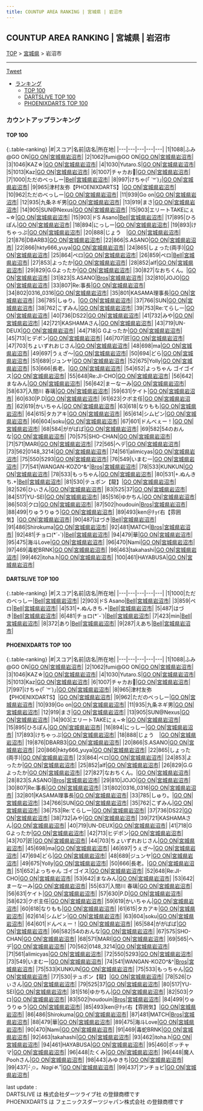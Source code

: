 ```yaml
---
title: COUNTUP AREA RANKING | 宮城県 | 岩沼市
---
```

## COUNTUP AREA RANKING | 宮城県 | 岩沼市

[TOP](/darts/rank/) > [宮城県](/darts/rank/宮城県/) > 岩沼市

___

<a href="https://twitter.com/share?ref_src=twsrc%5Etfw" data-text="COUNTUP AREA RANKING | 宮城県岩沼市" class="twitter-share-button" data-hashtags="DARTSLIVE,PHOENIXDARTS,darts,ダーツ" data-show-count="false">Tweet</a>

* [ランキング](#カウントアップランキング)
    * [TOP 100](#top-100)
    * [DARTSLIVE TOP 100](#dartslive-top-100)
    * [PHOENIXDARTS TOP 100](#phoenixdarts-top-100)

### カウントアップランキング

#### TOP 100



{:.table-ranking}
|#|スコア|名前|店名|所在地|
|---|---|---|---|---|
|1|1088|<span class="rank-name-pd">ふみ@GO ON</span>|<a href="https://vs.phoenixdarts.com/jp/shop/shopDetailInfo/s_86728?s_seq=86728">GO ON</a>|<a href="/darts/rank/宮城県/岩沼市">宮城県岩沼市</a>|
|2|1062|<span class="rank-name-pd">fumi@GO ON</span>|<a href="https://vs.phoenixdarts.com/jp/shop/shopDetailInfo/s_86728?s_seq=86728">GO ON</a>|<a href="/darts/rank/宮城県/岩沼市">宮城県岩沼市</a>|
|3|1046|<span class="rank-name-pd">KAZ☆</span>|<a href="https://vs.phoenixdarts.com/jp/shop/shopDetailInfo/s_86728?s_seq=86728">GO ON</a>|<a href="/darts/rank/宮城県/岩沼市">宮城県岩沼市</a>|
|4|1030|<span class="rank-name-pd">Yutaro.S</span>|<a href="https://vs.phoenixdarts.com/jp/shop/shopDetailInfo/s_86728?s_seq=86728">GO ON</a>|<a href="/darts/rank/宮城県/岩沼市">宮城県岩沼市</a>|
|5|1013|<span class="rank-name-pd">Kaz</span>|<a href="https://vs.phoenixdarts.com/jp/shop/shopDetailInfo/s_86728?s_seq=86728">GO ON</a>|<a href="/darts/rank/宮城県/岩沼市">宮城県岩沼市</a>|
|6|1007|<span class="rank-name-pd">チャカお🔫</span>|<a href="https://vs.phoenixdarts.com/jp/shop/shopDetailInfo/s_86728?s_seq=86728">GO ON</a>|<a href="/darts/rank/宮城県/岩沼市">宮城県岩沼市</a>|
|7|1000|<span class="rank-name-dl">ただのべっしー</span>|<a href="https://search.dartslive.com/jp/shop/b992898f19bbd9240d9b047a20a7ba1e">Bell</a>|<a href="/darts/rank/宮城県/岩沼市">宮城県岩沼市</a>|
|8|997|<span class="rank-name-pd">けちゃ(｢ ˙꒳˙)｣</span>|<a href="https://vs.phoenixdarts.com/jp/shop/shopDetailInfo/s_86728?s_seq=86728">GO ON</a>|<a href="/darts/rank/宮城県/岩沼市">宮城県岩沼市</a>|
|9|965|<span class="rank-name-pd">津村友弥【PHOENIXDARTS】</span>|<a href="https://vs.phoenixdarts.com/jp/shop/shopDetailInfo/s_86728?s_seq=86728">GO ON</a>|<a href="/darts/rank/宮城県/岩沼市">宮城県岩沼市</a>|
|10|962|<span class="rank-name-pd">ただのべっしー</span>|<a href="https://vs.phoenixdarts.com/jp/shop/shopDetailInfo/s_86728?s_seq=86728">GO ON</a>|<a href="/darts/rank/宮城県/岩沼市">宮城県岩沼市</a>|
|11|939|<span class="rank-name-pd">Go on</span>|<a href="https://vs.phoenixdarts.com/jp/shop/shopDetailInfo/s_86728?s_seq=86728">GO ON</a>|<a href="/darts/rank/宮城県/岩沼市">宮城県岩沼市</a>|
|12|935|<span class="rank-name-pd">九条ネギ男</span>|<a href="https://vs.phoenixdarts.com/jp/shop/shopDetailInfo/s_86728?s_seq=86728">GO ON</a>|<a href="/darts/rank/宮城県/岩沼市">宮城県岩沼市</a>|
|13|919|<span class="rank-name-pd">まさ</span>|<a href="https://vs.phoenixdarts.com/jp/shop/shopDetailInfo/s_86728?s_seq=86728">GO ON</a>|<a href="/darts/rank/宮城県/岩沼市">宮城県岩沼市</a>|
|14|905|<span class="rank-name-pd">SUN@Nexus</span>|<a href="https://vs.phoenixdarts.com/jp/shop/shopDetailInfo/s_86728?s_seq=86728">GO ON</a>|<a href="/darts/rank/宮城県/岩沼市">宮城県岩沼市</a>|
|15|903|<span class="rank-name-pd">エリートTAKEにぇ~☆</span>|<a href="https://vs.phoenixdarts.com/jp/shop/shopDetailInfo/s_86728?s_seq=86728">GO ON</a>|<a href="/darts/rank/宮城県/岩沼市">宮城県岩沼市</a>|
|15|903|<span class="rank-name-dl">ドS Asano</span>|<a href="https://search.dartslive.com/jp/shop/b992898f19bbd9240d9b047a20a7ba1e">Bell</a>|<a href="/darts/rank/宮城県/岩沼市">宮城県岩沼市</a>|
|17|895|<span class="rank-name-pd">ひろぽん</span>|<a href="https://vs.phoenixdarts.com/jp/shop/shopDetailInfo/s_86728?s_seq=86728">GO ON</a>|<a href="/darts/rank/宮城県/岩沼市">宮城県岩沼市</a>|
|18|894|<span class="rank-name-pd">にっしー</span>|<a href="https://vs.phoenixdarts.com/jp/shop/shopDetailInfo/s_86728?s_seq=86728">GO ON</a>|<a href="/darts/rank/宮城県/岩沼市">宮城県岩沼市</a>|
|19|893|<span class="rank-name-pd">けちゃっぷ</span>|<a href="https://vs.phoenixdarts.com/jp/shop/shopDetailInfo/s_86728?s_seq=86728">GO ON</a>|<a href="/darts/rank/宮城県/岩沼市">宮城県岩沼市</a>|
|20|888|<span class="rank-name-pd">じょう　</span>|<a href="https://vs.phoenixdarts.com/jp/shop/shopDetailInfo/s_86728?s_seq=86728">GO ON</a>|<a href="/darts/rank/宮城県/岩沼市">宮城県岩沼市</a>|
|21|876|<span class="rank-name-pd">DBARB3</span>|<a href="https://vs.phoenixdarts.com/jp/shop/shopDetailInfo/s_86728?s_seq=86728">GO ON</a>|<a href="/darts/rank/宮城県/岩沼市">宮城県岩沼市</a>|
|22|866|<span class="rank-name-pd">S.ASANO</span>|<a href="https://vs.phoenixdarts.com/jp/shop/shopDetailInfo/s_86728?s_seq=86728">GO ON</a>|<a href="/darts/rank/宮城県/岩沼市">宮城県岩沼市</a>|
|22|866|<span class="rank-name-pd">hkty666_yuya</span>|<a href="https://vs.phoenixdarts.com/jp/shop/shopDetailInfo/s_86728?s_seq=86728">GO ON</a>|<a href="/darts/rank/宮城県/岩沼市">宮城県岩沼市</a>|
|24|865|<span class="rank-name-pd">しょった(両手)</span>|<a href="https://vs.phoenixdarts.com/jp/shop/shopDetailInfo/s_86728?s_seq=86728">GO ON</a>|<a href="/darts/rank/宮城県/岩沼市">宮城県岩沼市</a>|
|25|864|<span class="rank-name-pd">ペロ</span>|<a href="https://vs.phoenixdarts.com/jp/shop/shopDetailInfo/s_86728?s_seq=86728">GO ON</a>|<a href="/darts/rank/宮城県/岩沼市">宮城県岩沼市</a>|
|26|859|<span class="rank-name-dl">ペロ</span>|<a href="https://search.dartslive.com/jp/shop/b992898f19bbd9240d9b047a20a7ba1e">Bell</a>|<a href="/darts/rank/宮城県/岩沼市">宮城県岩沼市</a>|
|27|853|<span class="rank-name-pd">よったか</span>|<a href="https://vs.phoenixdarts.com/jp/shop/shopDetailInfo/s_86728?s_seq=86728">GO ON</a>|<a href="/darts/rank/宮城県/岩沼市">宮城県岩沼市</a>|
|28|852|<span class="rank-name-pd">alf</span>|<a href="https://vs.phoenixdarts.com/jp/shop/shopDetailInfo/s_86728?s_seq=86728">GO ON</a>|<a href="/darts/rank/宮城県/岩沼市">宮城県岩沼市</a>|
|29|829|<span class="rank-name-pd">G.Gよったか</span>|<a href="https://vs.phoenixdarts.com/jp/shop/shopDetailInfo/s_86728?s_seq=86728">GO ON</a>|<a href="/darts/rank/宮城県/岩沼市">宮城県岩沼市</a>|
|30|827|<span class="rank-name-pd">なおちくん。</span>|<a href="https://vs.phoenixdarts.com/jp/shop/shopDetailInfo/s_86728?s_seq=86728">GO ON</a>|<a href="/darts/rank/宮城県/岩沼市">宮城県岩沼市</a>|
|31|823|<span class="rank-name-pd">S.ASANO</span>|<a href="https://vs.phoenixdarts.com/jp/shop/shopDetailInfo/s_84225?s_seq=84225">Bros</a>|<a href="/darts/rank/宮城県/岩沼市">宮城県岩沼市</a>|
|32|810|<span class="rank-name-pd">JOJO</span>|<a href="https://vs.phoenixdarts.com/jp/shop/shopDetailInfo/s_86728?s_seq=86728">GO ON</a>|<a href="/darts/rank/宮城県/岩沼市">宮城県岩沼市</a>|
|33|807|<span class="rank-name-pd">Re:事長</span>|<a href="https://vs.phoenixdarts.com/jp/shop/shopDetailInfo/s_86728?s_seq=86728">GO ON</a>|<a href="/darts/rank/宮城県/岩沼市">宮城県岩沼市</a>|
|34|802|<span class="rank-name-pd">0316_0316</span>|<a href="https://vs.phoenixdarts.com/jp/shop/shopDetailInfo/s_86728?s_seq=86728">GO ON</a>|<a href="/darts/rank/宮城県/岩沼市">宮城県岩沼市</a>|
|35|801|<span class="rank-name-pd">KASAMA理事長</span>|<a href="https://vs.phoenixdarts.com/jp/shop/shopDetailInfo/s_86728?s_seq=86728">GO ON</a>|<a href="/darts/rank/宮城県/岩沼市">宮城県岩沼市</a>|
|36|785|<span class="rank-name-pd">しゅり。</span>|<a href="https://vs.phoenixdarts.com/jp/shop/shopDetailInfo/s_86728?s_seq=86728">GO ON</a>|<a href="/darts/rank/宮城県/岩沼市">宮城県岩沼市</a>|
|37|766|<span class="rank-name-pd">SUN</span>|<a href="https://vs.phoenixdarts.com/jp/shop/shopDetailInfo/s_86728?s_seq=86728">GO ON</a>|<a href="/darts/rank/宮城県/岩沼市">宮城県岩沼市</a>|
|38|762|<span class="rank-name-pd">こずみん</span>|<a href="https://vs.phoenixdarts.com/jp/shop/shopDetailInfo/s_86728?s_seq=86728">GO ON</a>|<a href="/darts/rank/宮城県/岩沼市">宮城県岩沼市</a>|
|39|753|<span class="rank-name-pd">Re:てらしー</span>|<a href="https://vs.phoenixdarts.com/jp/shop/shopDetailInfo/s_86728?s_seq=86728">GO ON</a>|<a href="/darts/rank/宮城県/岩沼市">宮城県岩沼市</a>|
|40|736|<span class="rank-name-pd">DS22</span>|<a href="https://vs.phoenixdarts.com/jp/shop/shopDetailInfo/s_86728?s_seq=86728">GO ON</a>|<a href="/darts/rank/宮城県/岩沼市">宮城県岩沼市</a>|
|41|732|<span class="rank-name-pd">みや</span>|<a href="https://vs.phoenixdarts.com/jp/shop/shopDetailInfo/s_86728?s_seq=86728">GO ON</a>|<a href="/darts/rank/宮城県/岩沼市">宮城県岩沼市</a>|
|42|721|<span class="rank-name-pd">KASHAMAさん</span>|<a href="https://vs.phoenixdarts.com/jp/shop/shopDetailInfo/s_86728?s_seq=86728">GO ON</a>|<a href="/darts/rank/宮城県/岩沼市">宮城県岩沼市</a>|
|43|719|<span class="rank-name-pd">UN-DEUX</span>|<a href="https://vs.phoenixdarts.com/jp/shop/shopDetailInfo/s_86728?s_seq=86728">GO ON</a>|<a href="/darts/rank/宮城県/岩沼市">宮城県岩沼市</a>|
|44|718|<span class="rank-name-pd">G Gよったか</span>|<a href="https://vs.phoenixdarts.com/jp/shop/shopDetailInfo/s_86728?s_seq=86728">GO ON</a>|<a href="/darts/rank/宮城県/岩沼市">宮城県岩沼市</a>|
|45|713|<span class="rank-name-pd">ヒデポン</span>|<a href="https://vs.phoenixdarts.com/jp/shop/shopDetailInfo/s_86728?s_seq=86728">GO ON</a>|<a href="/darts/rank/宮城県/岩沼市">宮城県岩沼市</a>|
|46|707|<span class="rank-name-pd">匠</span>|<a href="https://vs.phoenixdarts.com/jp/shop/shopDetailInfo/s_86728?s_seq=86728">GO ON</a>|<a href="/darts/rank/宮城県/岩沼市">宮城県岩沼市</a>|
|47|703|<span class="rank-name-pd">ちょいずれおじさん</span>|<a href="https://vs.phoenixdarts.com/jp/shop/shopDetailInfo/s_86728?s_seq=86728">GO ON</a>|<a href="/darts/rank/宮城県/岩沼市">宮城県岩沼市</a>|
|48|698|<span class="rank-name-pd">ma</span>|<a href="https://vs.phoenixdarts.com/jp/shop/shopDetailInfo/s_86728?s_seq=86728">GO ON</a>|<a href="/darts/rank/宮城県/岩沼市">宮城県岩沼市</a>|
|49|697|<span class="rank-name-pd">うぇざ〜</span>|<a href="https://vs.phoenixdarts.com/jp/shop/shopDetailInfo/s_86728?s_seq=86728">GO ON</a>|<a href="/darts/rank/宮城県/岩沼市">宮城県岩沼市</a>|
|50|694|<span class="rank-name-pd">どら</span>|<a href="https://vs.phoenixdarts.com/jp/shop/shopDetailInfo/s_86728?s_seq=86728">GO ON</a>|<a href="/darts/rank/宮城県/岩沼市">宮城県岩沼市</a>|
|51|689|<span class="rank-name-pd">ジュンヤ</span>|<a href="https://vs.phoenixdarts.com/jp/shop/shopDetailInfo/s_86728?s_seq=86728">GO ON</a>|<a href="/darts/rank/宮城県/岩沼市">宮城県岩沼市</a>|
|52|675|<span class="rank-name-pd">Yolly</span>|<a href="https://vs.phoenixdarts.com/jp/shop/shopDetailInfo/s_86728?s_seq=86728">GO ON</a>|<a href="/darts/rank/宮城県/岩沼市">宮城県岩沼市</a>|
|53|666|<span class="rank-name-pd">長老。</span>|<a href="https://vs.phoenixdarts.com/jp/shop/shopDetailInfo/s_86728?s_seq=86728">GO ON</a>|<a href="/darts/rank/宮城県/岩沼市">宮城県岩沼市</a>|
|54|652|<span class="rank-name-pd">よっちゃん ゴイゴイス</span>|<a href="https://vs.phoenixdarts.com/jp/shop/shopDetailInfo/s_86728?s_seq=86728">GO ON</a>|<a href="/darts/rank/宮城県/岩沼市">宮城県岩沼市</a>|
|55|648|<span class="rank-name-pd">Re:JI-CHO</span>|<a href="https://vs.phoenixdarts.com/jp/shop/shopDetailInfo/s_86728?s_seq=86728">GO ON</a>|<a href="/darts/rank/宮城県/岩沼市">宮城県岩沼市</a>|
|56|642|<span class="rank-name-pd">まなみん</span>|<a href="https://vs.phoenixdarts.com/jp/shop/shopDetailInfo/s_86728?s_seq=86728">GO ON</a>|<a href="/darts/rank/宮城県/岩沼市">宮城県岩沼市</a>|
|56|642|<span class="rank-name-pd">まーなーみ</span>|<a href="https://vs.phoenixdarts.com/jp/shop/shopDetailInfo/s_86728?s_seq=86728">GO ON</a>|<a href="/darts/rank/宮城県/岩沼市">宮城県岩沼市</a>|
|58|637|<span class="rank-name-pd">入間川 春璃</span>|<a href="https://vs.phoenixdarts.com/jp/shop/shopDetailInfo/s_86728?s_seq=86728">GO ON</a>|<a href="/darts/rank/宮城県/岩沼市">宮城県岩沼市</a>|
|59|631|<span class="rank-name-pd">ケイト</span>|<a href="https://vs.phoenixdarts.com/jp/shop/shopDetailInfo/s_86728?s_seq=86728">GO ON</a>|<a href="/darts/rank/宮城県/岩沼市">宮城県岩沼市</a>|
|60|630|<span class="rank-name-pd">P.D</span>|<a href="https://vs.phoenixdarts.com/jp/shop/shopDetailInfo/s_86728?s_seq=86728">GO ON</a>|<a href="/darts/rank/宮城県/岩沼市">宮城県岩沼市</a>|
|61|623|<span class="rank-name-pd">クボ主任</span>|<a href="https://vs.phoenixdarts.com/jp/shop/shopDetailInfo/s_86728?s_seq=86728">GO ON</a>|<a href="/darts/rank/宮城県/岩沼市">宮城県岩沼市</a>|
|62|619|<span class="rank-name-pd">かいちゃん</span>|<a href="https://vs.phoenixdarts.com/jp/shop/shopDetailInfo/s_86728?s_seq=86728">GO ON</a>|<a href="/darts/rank/宮城県/岩沼市">宮城県岩沼市</a>|
|63|618|<span class="rank-name-pd">なりもも</span>|<a href="https://vs.phoenixdarts.com/jp/shop/shopDetailInfo/s_86728?s_seq=86728">GO ON</a>|<a href="/darts/rank/宮城県/岩沼市">宮城県岩沼市</a>|
|64|615|<span class="rank-name-pd">タカアキ</span>|<a href="https://vs.phoenixdarts.com/jp/shop/shopDetailInfo/s_86728?s_seq=86728">GO ON</a>|<a href="/darts/rank/宮城県/岩沼市">宮城県岩沼市</a>|
|65|614|<span class="rank-name-pd">シムピン</span>|<a href="https://vs.phoenixdarts.com/jp/shop/shopDetailInfo/s_86728?s_seq=86728">GO ON</a>|<a href="/darts/rank/宮城県/岩沼市">宮城県岩沼市</a>|
|66|604|<span class="rank-name-pd">soku</span>|<a href="https://vs.phoenixdarts.com/jp/shop/shopDetailInfo/s_86728?s_seq=86728">GO ON</a>|<a href="/darts/rank/宮城県/岩沼市">宮城県岩沼市</a>|
|67|601|<span class="rank-name-pd">ドんべぇー！</span>|<a href="https://vs.phoenixdarts.com/jp/shop/shopDetailInfo/s_86728?s_seq=86728">GO ON</a>|<a href="/darts/rank/宮城県/岩沼市">宮城県岩沼市</a>|
|68|584|<span class="rank-name-pd">ががばば</span>|<a href="https://vs.phoenixdarts.com/jp/shop/shopDetailInfo/s_86728?s_seq=86728">GO ON</a>|<a href="/darts/rank/宮城県/岩沼市">宮城県岩沼市</a>|
|69|582|<span class="rank-name-pd">54のおんな</span>|<a href="https://vs.phoenixdarts.com/jp/shop/shopDetailInfo/s_86728?s_seq=86728">GO ON</a>|<a href="/darts/rank/宮城県/岩沼市">宮城県岩沼市</a>|
|70|575|<span class="rank-name-pd">SHO-CHAN</span>|<a href="https://vs.phoenixdarts.com/jp/shop/shopDetailInfo/s_86728?s_seq=86728">GO ON</a>|<a href="/darts/rank/宮城県/岩沼市">宮城県岩沼市</a>|
|71|571|<span class="rank-name-pd">MARI</span>|<a href="https://vs.phoenixdarts.com/jp/shop/shopDetailInfo/s_86728?s_seq=86728">GO ON</a>|<a href="/darts/rank/宮城県/岩沼市">宮城県岩沼市</a>|
|72|565|<span class="rank-name-pd">へデ</span>|<a href="https://vs.phoenixdarts.com/jp/shop/shopDetailInfo/s_86728?s_seq=86728">GO ON</a>|<a href="/darts/rank/宮城県/岩沼市">宮城県岩沼市</a>|
|73|562|<span class="rank-name-pd">0148_3214</span>|<a href="https://vs.phoenixdarts.com/jp/shop/shopDetailInfo/s_86728?s_seq=86728">GO ON</a>|<a href="/darts/rank/宮城県/岩沼市">宮城県岩沼市</a>|
|74|561|<span class="rank-name-pd">alimicyas</span>|<a href="https://vs.phoenixdarts.com/jp/shop/shopDetailInfo/s_86728?s_seq=86728">GO ON</a>|<a href="/darts/rank/宮城県/岩沼市">宮城県岩沼市</a>|
|75|550|<span class="rank-name-pd">5293</span>|<a href="https://vs.phoenixdarts.com/jp/shop/shopDetailInfo/s_86728?s_seq=86728">GO ON</a>|<a href="/darts/rank/宮城県/岩沼市">宮城県岩沼市</a>|
|76|549|<span class="rank-name-pd">いまむー</span>|<a href="https://vs.phoenixdarts.com/jp/shop/shopDetailInfo/s_86728?s_seq=86728">GO ON</a>|<a href="/darts/rank/宮城県/岩沼市">宮城県岩沼市</a>|
|77|541|<span class="rank-name-pd">WANGAN-KOZO^&amp;^</span>|<a href="https://vs.phoenixdarts.com/jp/shop/shopDetailInfo/s_84225?s_seq=84225">Bros</a>|<a href="/darts/rank/宮城県/岩沼市">宮城県岩沼市</a>|
|78|533|<span class="rank-name-pd">KUNKUN</span>|<a href="https://vs.phoenixdarts.com/jp/shop/shopDetailInfo/s_86728?s_seq=86728">GO ON</a>|<a href="/darts/rank/宮城県/岩沼市">宮城県岩沼市</a>|
|78|533|<span class="rank-name-pd">もっちゃん</span>|<a href="https://vs.phoenixdarts.com/jp/shop/shopDetailInfo/s_86728?s_seq=86728">GO ON</a>|<a href="/darts/rank/宮城県/岩沼市">宮城県岩沼市</a>|
|80|531|<span class="rank-name-dl">+.ぬんきち.+</span>|<a href="https://search.dartslive.com/jp/shop/b992898f19bbd9240d9b047a20a7ba1e">Bell</a>|<a href="/darts/rank/宮城県/岩沼市">宮城県岩沼市</a>|
|81|530|<span class="rank-name-pd">テュポン【龍】</span>|<a href="https://vs.phoenixdarts.com/jp/shop/shopDetailInfo/s_86728?s_seq=86728">GO ON</a>|<a href="/darts/rank/宮城県/岩沼市">宮城県岩沼市</a>|
|82|526|<span class="rank-name-pd">ひぃさん</span>|<a href="https://vs.phoenixdarts.com/jp/shop/shopDetailInfo/s_86728?s_seq=86728">GO ON</a>|<a href="/darts/rank/宮城県/岩沼市">宮城県岩沼市</a>|
|83|525|<span class="rank-name-pd">37</span>|<a href="https://vs.phoenixdarts.com/jp/shop/shopDetailInfo/s_86728?s_seq=86728">GO ON</a>|<a href="/darts/rank/宮城県/岩沼市">宮城県岩沼市</a>|
|84|517|<span class="rank-name-pd">YU-SEI</span>|<a href="https://vs.phoenixdarts.com/jp/shop/shopDetailInfo/s_86728?s_seq=86728">GO ON</a>|<a href="/darts/rank/宮城県/岩沼市">宮城県岩沼市</a>|
|85|516|<span class="rank-name-pd">ゆかちん</span>|<a href="https://vs.phoenixdarts.com/jp/shop/shopDetailInfo/s_86728?s_seq=86728">GO ON</a>|<a href="/darts/rank/宮城県/岩沼市">宮城県岩沼市</a>|
|86|503|<span class="rank-name-pd">クロ</span>|<a href="https://vs.phoenixdarts.com/jp/shop/shopDetailInfo/s_86728?s_seq=86728">GO ON</a>|<a href="/darts/rank/宮城県/岩沼市">宮城県岩沼市</a>|
|87|502|<span class="rank-name-pd">houdouin</span>|<a href="https://vs.phoenixdarts.com/jp/shop/shopDetailInfo/s_84225?s_seq=84225">Bros</a>|<a href="/darts/rank/宮城県/岩沼市">宮城県岩沼市</a>|
|88|499|<span class="rank-name-pd">りゅうりゅう</span>|<a href="https://vs.phoenixdarts.com/jp/shop/shopDetailInfo/s_86728?s_seq=86728">GO ON</a>|<a href="/darts/rank/宮城県/岩沼市">宮城県岩沼市</a>|
|89|493|<span class="rank-name-pd">ken＠ﾁｮｲ右【雰囲気】</span>|<a href="https://vs.phoenixdarts.com/jp/shop/shopDetailInfo/s_86728?s_seq=86728">GO ON</a>|<a href="/darts/rank/宮城県/岩沼市">宮城県岩沼市</a>|
|90|487|<span class="rank-name-dl">はづき</span>|<a href="https://search.dartslive.com/jp/shop/b992898f19bbd9240d9b047a20a7ba1e">Bell</a>|<a href="/darts/rank/宮城県/岩沼市">宮城県岩沼市</a>|
|91|486|<span class="rank-name-pd">Shirokuma</span>|<a href="https://vs.phoenixdarts.com/jp/shop/shopDetailInfo/s_86728?s_seq=86728">GO ON</a>|<a href="/darts/rank/宮城県/岩沼市">宮城県岩沼市</a>|
|92|481|<span class="rank-name-pd">MATCH</span>|<a href="https://vs.phoenixdarts.com/jp/shop/shopDetailInfo/s_84225?s_seq=84225">Bros</a>|<a href="/darts/rank/宮城県/岩沼市">宮城県岩沼市</a>|
|92|481|<span class="rank-name-dl">チョロ(*´-`)</span>|<a href="https://search.dartslive.com/jp/shop/b992898f19bbd9240d9b047a20a7ba1e">Bell</a>|<a href="/darts/rank/宮城県/岩沼市">宮城県岩沼市</a>|
|94|479|<span class="rank-name-pd">華</span>|<a href="https://vs.phoenixdarts.com/jp/shop/shopDetailInfo/s_86728?s_seq=86728">GO ON</a>|<a href="/darts/rank/宮城県/岩沼市">宮城県岩沼市</a>|
|95|475|<span class="rank-name-pd">海斗Love</span>|<a href="https://vs.phoenixdarts.com/jp/shop/shopDetailInfo/s_86728?s_seq=86728">GO ON</a>|<a href="/darts/rank/宮城県/岩沼市">宮城県岩沼市</a>|
|96|470|<span class="rank-name-pd">Nami</span>|<a href="https://vs.phoenixdarts.com/jp/shop/shopDetailInfo/s_86728?s_seq=86728">GO ON</a>|<a href="/darts/rank/宮城県/岩沼市">宮城県岩沼市</a>|
|97|469|<span class="rank-name-pd">毒蛇BRNK</span>|<a href="https://vs.phoenixdarts.com/jp/shop/shopDetailInfo/s_86728?s_seq=86728">GO ON</a>|<a href="/darts/rank/宮城県/岩沼市">宮城県岩沼市</a>|
|98|463|<span class="rank-name-pd">takahashi</span>|<a href="https://vs.phoenixdarts.com/jp/shop/shopDetailInfo/s_86728?s_seq=86728">GO ON</a>|<a href="/darts/rank/宮城県/岩沼市">宮城県岩沼市</a>|
|99|462|<span class="rank-name-pd">itoha.h</span>|<a href="https://vs.phoenixdarts.com/jp/shop/shopDetailInfo/s_86728?s_seq=86728">GO ON</a>|<a href="/darts/rank/宮城県/岩沼市">宮城県岩沼市</a>|
|100|461|<span class="rank-name-pd">HAYABUSA</span>|<a href="https://vs.phoenixdarts.com/jp/shop/shopDetailInfo/s_86728?s_seq=86728">GO ON</a>|<a href="/darts/rank/宮城県/岩沼市">宮城県岩沼市</a>|


#### DARTSLIVE TOP 100



{:.table-ranking}
|#|スコア|名前|店名|所在地|
|---|---|---|---|---|
|1|1000|<span class="rank-name-dl">ただのべっしー</span>|<a href="https://search.dartslive.com/jp/shop/b992898f19bbd9240d9b047a20a7ba1e">Bell</a>|<a href="/darts/rank/宮城県/岩沼市">宮城県岩沼市</a>|
|2|903|<span class="rank-name-dl">ドS Asano</span>|<a href="https://search.dartslive.com/jp/shop/b992898f19bbd9240d9b047a20a7ba1e">Bell</a>|<a href="/darts/rank/宮城県/岩沼市">宮城県岩沼市</a>|
|3|859|<span class="rank-name-dl">ペロ</span>|<a href="https://search.dartslive.com/jp/shop/b992898f19bbd9240d9b047a20a7ba1e">Bell</a>|<a href="/darts/rank/宮城県/岩沼市">宮城県岩沼市</a>|
|4|531|<span class="rank-name-dl">+.ぬんきち.+</span>|<a href="https://search.dartslive.com/jp/shop/b992898f19bbd9240d9b047a20a7ba1e">Bell</a>|<a href="/darts/rank/宮城県/岩沼市">宮城県岩沼市</a>|
|5|487|<span class="rank-name-dl">はづき</span>|<a href="https://search.dartslive.com/jp/shop/b992898f19bbd9240d9b047a20a7ba1e">Bell</a>|<a href="/darts/rank/宮城県/岩沼市">宮城県岩沼市</a>|
|6|481|<span class="rank-name-dl">チョロ(*´-`)</span>|<a href="https://search.dartslive.com/jp/shop/b992898f19bbd9240d9b047a20a7ba1e">Bell</a>|<a href="/darts/rank/宮城県/岩沼市">宮城県岩沼市</a>|
|7|423|<span class="rank-name-dl">min</span>|<a href="https://search.dartslive.com/jp/shop/b992898f19bbd9240d9b047a20a7ba1e">Bell</a>|<a href="/darts/rank/宮城県/岩沼市">宮城県岩沼市</a>|
|8|372|<span class="rank-name-dl">あり</span>|<a href="https://search.dartslive.com/jp/shop/b992898f19bbd9240d9b047a20a7ba1e">Bell</a>|<a href="/darts/rank/宮城県/岩沼市">宮城県岩沼市</a>|
|9|287|<span class="rank-name-dl">えあち</span>|<a href="https://search.dartslive.com/jp/shop/b992898f19bbd9240d9b047a20a7ba1e">Bell</a>|<a href="/darts/rank/宮城県/岩沼市">宮城県岩沼市</a>|


#### PHOENIXDARTS TOP 100



{:.table-ranking}
|#|スコア|名前|店名|所在地|
|---|---|---|---|---|
|1|1088|<span class="rank-name-pd">ふみ@GO ON</span>|<a href="https://vs.phoenixdarts.com/jp/shop/shopDetailInfo/s_86728?s_seq=86728">GO ON</a>|<a href="/darts/rank/宮城県/岩沼市">宮城県岩沼市</a>|
|2|1062|<span class="rank-name-pd">fumi@GO ON</span>|<a href="https://vs.phoenixdarts.com/jp/shop/shopDetailInfo/s_86728?s_seq=86728">GO ON</a>|<a href="/darts/rank/宮城県/岩沼市">宮城県岩沼市</a>|
|3|1046|<span class="rank-name-pd">KAZ☆</span>|<a href="https://vs.phoenixdarts.com/jp/shop/shopDetailInfo/s_86728?s_seq=86728">GO ON</a>|<a href="/darts/rank/宮城県/岩沼市">宮城県岩沼市</a>|
|4|1030|<span class="rank-name-pd">Yutaro.S</span>|<a href="https://vs.phoenixdarts.com/jp/shop/shopDetailInfo/s_86728?s_seq=86728">GO ON</a>|<a href="/darts/rank/宮城県/岩沼市">宮城県岩沼市</a>|
|5|1013|<span class="rank-name-pd">Kaz</span>|<a href="https://vs.phoenixdarts.com/jp/shop/shopDetailInfo/s_86728?s_seq=86728">GO ON</a>|<a href="/darts/rank/宮城県/岩沼市">宮城県岩沼市</a>|
|6|1007|<span class="rank-name-pd">チャカお🔫</span>|<a href="https://vs.phoenixdarts.com/jp/shop/shopDetailInfo/s_86728?s_seq=86728">GO ON</a>|<a href="/darts/rank/宮城県/岩沼市">宮城県岩沼市</a>|
|7|997|<span class="rank-name-pd">けちゃ(｢ ˙꒳˙)｣</span>|<a href="https://vs.phoenixdarts.com/jp/shop/shopDetailInfo/s_86728?s_seq=86728">GO ON</a>|<a href="/darts/rank/宮城県/岩沼市">宮城県岩沼市</a>|
|8|965|<span class="rank-name-pd">津村友弥【PHOENIXDARTS】</span>|<a href="https://vs.phoenixdarts.com/jp/shop/shopDetailInfo/s_86728?s_seq=86728">GO ON</a>|<a href="/darts/rank/宮城県/岩沼市">宮城県岩沼市</a>|
|9|962|<span class="rank-name-pd">ただのべっしー</span>|<a href="https://vs.phoenixdarts.com/jp/shop/shopDetailInfo/s_86728?s_seq=86728">GO ON</a>|<a href="/darts/rank/宮城県/岩沼市">宮城県岩沼市</a>|
|10|939|<span class="rank-name-pd">Go on</span>|<a href="https://vs.phoenixdarts.com/jp/shop/shopDetailInfo/s_86728?s_seq=86728">GO ON</a>|<a href="/darts/rank/宮城県/岩沼市">宮城県岩沼市</a>|
|11|935|<span class="rank-name-pd">九条ネギ男</span>|<a href="https://vs.phoenixdarts.com/jp/shop/shopDetailInfo/s_86728?s_seq=86728">GO ON</a>|<a href="/darts/rank/宮城県/岩沼市">宮城県岩沼市</a>|
|12|919|<span class="rank-name-pd">まさ</span>|<a href="https://vs.phoenixdarts.com/jp/shop/shopDetailInfo/s_86728?s_seq=86728">GO ON</a>|<a href="/darts/rank/宮城県/岩沼市">宮城県岩沼市</a>|
|13|905|<span class="rank-name-pd">SUN@Nexus</span>|<a href="https://vs.phoenixdarts.com/jp/shop/shopDetailInfo/s_86728?s_seq=86728">GO ON</a>|<a href="/darts/rank/宮城県/岩沼市">宮城県岩沼市</a>|
|14|903|<span class="rank-name-pd">エリートTAKEにぇ~☆</span>|<a href="https://vs.phoenixdarts.com/jp/shop/shopDetailInfo/s_86728?s_seq=86728">GO ON</a>|<a href="/darts/rank/宮城県/岩沼市">宮城県岩沼市</a>|
|15|895|<span class="rank-name-pd">ひろぽん</span>|<a href="https://vs.phoenixdarts.com/jp/shop/shopDetailInfo/s_86728?s_seq=86728">GO ON</a>|<a href="/darts/rank/宮城県/岩沼市">宮城県岩沼市</a>|
|16|894|<span class="rank-name-pd">にっしー</span>|<a href="https://vs.phoenixdarts.com/jp/shop/shopDetailInfo/s_86728?s_seq=86728">GO ON</a>|<a href="/darts/rank/宮城県/岩沼市">宮城県岩沼市</a>|
|17|893|<span class="rank-name-pd">けちゃっぷ</span>|<a href="https://vs.phoenixdarts.com/jp/shop/shopDetailInfo/s_86728?s_seq=86728">GO ON</a>|<a href="/darts/rank/宮城県/岩沼市">宮城県岩沼市</a>|
|18|888|<span class="rank-name-pd">じょう　</span>|<a href="https://vs.phoenixdarts.com/jp/shop/shopDetailInfo/s_86728?s_seq=86728">GO ON</a>|<a href="/darts/rank/宮城県/岩沼市">宮城県岩沼市</a>|
|19|876|<span class="rank-name-pd">DBARB3</span>|<a href="https://vs.phoenixdarts.com/jp/shop/shopDetailInfo/s_86728?s_seq=86728">GO ON</a>|<a href="/darts/rank/宮城県/岩沼市">宮城県岩沼市</a>|
|20|866|<span class="rank-name-pd">S.ASANO</span>|<a href="https://vs.phoenixdarts.com/jp/shop/shopDetailInfo/s_86728?s_seq=86728">GO ON</a>|<a href="/darts/rank/宮城県/岩沼市">宮城県岩沼市</a>|
|20|866|<span class="rank-name-pd">hkty666_yuya</span>|<a href="https://vs.phoenixdarts.com/jp/shop/shopDetailInfo/s_86728?s_seq=86728">GO ON</a>|<a href="/darts/rank/宮城県/岩沼市">宮城県岩沼市</a>|
|22|865|<span class="rank-name-pd">しょった(両手)</span>|<a href="https://vs.phoenixdarts.com/jp/shop/shopDetailInfo/s_86728?s_seq=86728">GO ON</a>|<a href="/darts/rank/宮城県/岩沼市">宮城県岩沼市</a>|
|23|864|<span class="rank-name-pd">ペロ</span>|<a href="https://vs.phoenixdarts.com/jp/shop/shopDetailInfo/s_86728?s_seq=86728">GO ON</a>|<a href="/darts/rank/宮城県/岩沼市">宮城県岩沼市</a>|
|24|853|<span class="rank-name-pd">よったか</span>|<a href="https://vs.phoenixdarts.com/jp/shop/shopDetailInfo/s_86728?s_seq=86728">GO ON</a>|<a href="/darts/rank/宮城県/岩沼市">宮城県岩沼市</a>|
|25|852|<span class="rank-name-pd">alf</span>|<a href="https://vs.phoenixdarts.com/jp/shop/shopDetailInfo/s_86728?s_seq=86728">GO ON</a>|<a href="/darts/rank/宮城県/岩沼市">宮城県岩沼市</a>|
|26|829|<span class="rank-name-pd">G.Gよったか</span>|<a href="https://vs.phoenixdarts.com/jp/shop/shopDetailInfo/s_86728?s_seq=86728">GO ON</a>|<a href="/darts/rank/宮城県/岩沼市">宮城県岩沼市</a>|
|27|827|<span class="rank-name-pd">なおちくん。</span>|<a href="https://vs.phoenixdarts.com/jp/shop/shopDetailInfo/s_86728?s_seq=86728">GO ON</a>|<a href="/darts/rank/宮城県/岩沼市">宮城県岩沼市</a>|
|28|823|<span class="rank-name-pd">S.ASANO</span>|<a href="https://vs.phoenixdarts.com/jp/shop/shopDetailInfo/s_84225?s_seq=84225">Bros</a>|<a href="/darts/rank/宮城県/岩沼市">宮城県岩沼市</a>|
|29|810|<span class="rank-name-pd">JOJO</span>|<a href="https://vs.phoenixdarts.com/jp/shop/shopDetailInfo/s_86728?s_seq=86728">GO ON</a>|<a href="/darts/rank/宮城県/岩沼市">宮城県岩沼市</a>|
|30|807|<span class="rank-name-pd">Re:事長</span>|<a href="https://vs.phoenixdarts.com/jp/shop/shopDetailInfo/s_86728?s_seq=86728">GO ON</a>|<a href="/darts/rank/宮城県/岩沼市">宮城県岩沼市</a>|
|31|802|<span class="rank-name-pd">0316_0316</span>|<a href="https://vs.phoenixdarts.com/jp/shop/shopDetailInfo/s_86728?s_seq=86728">GO ON</a>|<a href="/darts/rank/宮城県/岩沼市">宮城県岩沼市</a>|
|32|801|<span class="rank-name-pd">KASAMA理事長</span>|<a href="https://vs.phoenixdarts.com/jp/shop/shopDetailInfo/s_86728?s_seq=86728">GO ON</a>|<a href="/darts/rank/宮城県/岩沼市">宮城県岩沼市</a>|
|33|785|<span class="rank-name-pd">しゅり。</span>|<a href="https://vs.phoenixdarts.com/jp/shop/shopDetailInfo/s_86728?s_seq=86728">GO ON</a>|<a href="/darts/rank/宮城県/岩沼市">宮城県岩沼市</a>|
|34|766|<span class="rank-name-pd">SUN</span>|<a href="https://vs.phoenixdarts.com/jp/shop/shopDetailInfo/s_86728?s_seq=86728">GO ON</a>|<a href="/darts/rank/宮城県/岩沼市">宮城県岩沼市</a>|
|35|762|<span class="rank-name-pd">こずみん</span>|<a href="https://vs.phoenixdarts.com/jp/shop/shopDetailInfo/s_86728?s_seq=86728">GO ON</a>|<a href="/darts/rank/宮城県/岩沼市">宮城県岩沼市</a>|
|36|753|<span class="rank-name-pd">Re:てらしー</span>|<a href="https://vs.phoenixdarts.com/jp/shop/shopDetailInfo/s_86728?s_seq=86728">GO ON</a>|<a href="/darts/rank/宮城県/岩沼市">宮城県岩沼市</a>|
|37|736|<span class="rank-name-pd">DS22</span>|<a href="https://vs.phoenixdarts.com/jp/shop/shopDetailInfo/s_86728?s_seq=86728">GO ON</a>|<a href="/darts/rank/宮城県/岩沼市">宮城県岩沼市</a>|
|38|732|<span class="rank-name-pd">みや</span>|<a href="https://vs.phoenixdarts.com/jp/shop/shopDetailInfo/s_86728?s_seq=86728">GO ON</a>|<a href="/darts/rank/宮城県/岩沼市">宮城県岩沼市</a>|
|39|721|<span class="rank-name-pd">KASHAMAさん</span>|<a href="https://vs.phoenixdarts.com/jp/shop/shopDetailInfo/s_86728?s_seq=86728">GO ON</a>|<a href="/darts/rank/宮城県/岩沼市">宮城県岩沼市</a>|
|40|719|<span class="rank-name-pd">UN-DEUX</span>|<a href="https://vs.phoenixdarts.com/jp/shop/shopDetailInfo/s_86728?s_seq=86728">GO ON</a>|<a href="/darts/rank/宮城県/岩沼市">宮城県岩沼市</a>|
|41|718|<span class="rank-name-pd">G Gよったか</span>|<a href="https://vs.phoenixdarts.com/jp/shop/shopDetailInfo/s_86728?s_seq=86728">GO ON</a>|<a href="/darts/rank/宮城県/岩沼市">宮城県岩沼市</a>|
|42|713|<span class="rank-name-pd">ヒデポン</span>|<a href="https://vs.phoenixdarts.com/jp/shop/shopDetailInfo/s_86728?s_seq=86728">GO ON</a>|<a href="/darts/rank/宮城県/岩沼市">宮城県岩沼市</a>|
|43|707|<span class="rank-name-pd">匠</span>|<a href="https://vs.phoenixdarts.com/jp/shop/shopDetailInfo/s_86728?s_seq=86728">GO ON</a>|<a href="/darts/rank/宮城県/岩沼市">宮城県岩沼市</a>|
|44|703|<span class="rank-name-pd">ちょいずれおじさん</span>|<a href="https://vs.phoenixdarts.com/jp/shop/shopDetailInfo/s_86728?s_seq=86728">GO ON</a>|<a href="/darts/rank/宮城県/岩沼市">宮城県岩沼市</a>|
|45|698|<span class="rank-name-pd">ma</span>|<a href="https://vs.phoenixdarts.com/jp/shop/shopDetailInfo/s_86728?s_seq=86728">GO ON</a>|<a href="/darts/rank/宮城県/岩沼市">宮城県岩沼市</a>|
|46|697|<span class="rank-name-pd">うぇざ〜</span>|<a href="https://vs.phoenixdarts.com/jp/shop/shopDetailInfo/s_86728?s_seq=86728">GO ON</a>|<a href="/darts/rank/宮城県/岩沼市">宮城県岩沼市</a>|
|47|694|<span class="rank-name-pd">どら</span>|<a href="https://vs.phoenixdarts.com/jp/shop/shopDetailInfo/s_86728?s_seq=86728">GO ON</a>|<a href="/darts/rank/宮城県/岩沼市">宮城県岩沼市</a>|
|48|689|<span class="rank-name-pd">ジュンヤ</span>|<a href="https://vs.phoenixdarts.com/jp/shop/shopDetailInfo/s_86728?s_seq=86728">GO ON</a>|<a href="/darts/rank/宮城県/岩沼市">宮城県岩沼市</a>|
|49|675|<span class="rank-name-pd">Yolly</span>|<a href="https://vs.phoenixdarts.com/jp/shop/shopDetailInfo/s_86728?s_seq=86728">GO ON</a>|<a href="/darts/rank/宮城県/岩沼市">宮城県岩沼市</a>|
|50|666|<span class="rank-name-pd">長老。</span>|<a href="https://vs.phoenixdarts.com/jp/shop/shopDetailInfo/s_86728?s_seq=86728">GO ON</a>|<a href="/darts/rank/宮城県/岩沼市">宮城県岩沼市</a>|
|51|652|<span class="rank-name-pd">よっちゃん ゴイゴイス</span>|<a href="https://vs.phoenixdarts.com/jp/shop/shopDetailInfo/s_86728?s_seq=86728">GO ON</a>|<a href="/darts/rank/宮城県/岩沼市">宮城県岩沼市</a>|
|52|648|<span class="rank-name-pd">Re:JI-CHO</span>|<a href="https://vs.phoenixdarts.com/jp/shop/shopDetailInfo/s_86728?s_seq=86728">GO ON</a>|<a href="/darts/rank/宮城県/岩沼市">宮城県岩沼市</a>|
|53|642|<span class="rank-name-pd">まなみん</span>|<a href="https://vs.phoenixdarts.com/jp/shop/shopDetailInfo/s_86728?s_seq=86728">GO ON</a>|<a href="/darts/rank/宮城県/岩沼市">宮城県岩沼市</a>|
|53|642|<span class="rank-name-pd">まーなーみ</span>|<a href="https://vs.phoenixdarts.com/jp/shop/shopDetailInfo/s_86728?s_seq=86728">GO ON</a>|<a href="/darts/rank/宮城県/岩沼市">宮城県岩沼市</a>|
|55|637|<span class="rank-name-pd">入間川 春璃</span>|<a href="https://vs.phoenixdarts.com/jp/shop/shopDetailInfo/s_86728?s_seq=86728">GO ON</a>|<a href="/darts/rank/宮城県/岩沼市">宮城県岩沼市</a>|
|56|631|<span class="rank-name-pd">ケイト</span>|<a href="https://vs.phoenixdarts.com/jp/shop/shopDetailInfo/s_86728?s_seq=86728">GO ON</a>|<a href="/darts/rank/宮城県/岩沼市">宮城県岩沼市</a>|
|57|630|<span class="rank-name-pd">P.D</span>|<a href="https://vs.phoenixdarts.com/jp/shop/shopDetailInfo/s_86728?s_seq=86728">GO ON</a>|<a href="/darts/rank/宮城県/岩沼市">宮城県岩沼市</a>|
|58|623|<span class="rank-name-pd">クボ主任</span>|<a href="https://vs.phoenixdarts.com/jp/shop/shopDetailInfo/s_86728?s_seq=86728">GO ON</a>|<a href="/darts/rank/宮城県/岩沼市">宮城県岩沼市</a>|
|59|619|<span class="rank-name-pd">かいちゃん</span>|<a href="https://vs.phoenixdarts.com/jp/shop/shopDetailInfo/s_86728?s_seq=86728">GO ON</a>|<a href="/darts/rank/宮城県/岩沼市">宮城県岩沼市</a>|
|60|618|<span class="rank-name-pd">なりもも</span>|<a href="https://vs.phoenixdarts.com/jp/shop/shopDetailInfo/s_86728?s_seq=86728">GO ON</a>|<a href="/darts/rank/宮城県/岩沼市">宮城県岩沼市</a>|
|61|615|<span class="rank-name-pd">タカアキ</span>|<a href="https://vs.phoenixdarts.com/jp/shop/shopDetailInfo/s_86728?s_seq=86728">GO ON</a>|<a href="/darts/rank/宮城県/岩沼市">宮城県岩沼市</a>|
|62|614|<span class="rank-name-pd">シムピン</span>|<a href="https://vs.phoenixdarts.com/jp/shop/shopDetailInfo/s_86728?s_seq=86728">GO ON</a>|<a href="/darts/rank/宮城県/岩沼市">宮城県岩沼市</a>|
|63|604|<span class="rank-name-pd">soku</span>|<a href="https://vs.phoenixdarts.com/jp/shop/shopDetailInfo/s_86728?s_seq=86728">GO ON</a>|<a href="/darts/rank/宮城県/岩沼市">宮城県岩沼市</a>|
|64|601|<span class="rank-name-pd">ドんべぇー！</span>|<a href="https://vs.phoenixdarts.com/jp/shop/shopDetailInfo/s_86728?s_seq=86728">GO ON</a>|<a href="/darts/rank/宮城県/岩沼市">宮城県岩沼市</a>|
|65|584|<span class="rank-name-pd">ががばば</span>|<a href="https://vs.phoenixdarts.com/jp/shop/shopDetailInfo/s_86728?s_seq=86728">GO ON</a>|<a href="/darts/rank/宮城県/岩沼市">宮城県岩沼市</a>|
|66|582|<span class="rank-name-pd">54のおんな</span>|<a href="https://vs.phoenixdarts.com/jp/shop/shopDetailInfo/s_86728?s_seq=86728">GO ON</a>|<a href="/darts/rank/宮城県/岩沼市">宮城県岩沼市</a>|
|67|575|<span class="rank-name-pd">SHO-CHAN</span>|<a href="https://vs.phoenixdarts.com/jp/shop/shopDetailInfo/s_86728?s_seq=86728">GO ON</a>|<a href="/darts/rank/宮城県/岩沼市">宮城県岩沼市</a>|
|68|571|<span class="rank-name-pd">MARI</span>|<a href="https://vs.phoenixdarts.com/jp/shop/shopDetailInfo/s_86728?s_seq=86728">GO ON</a>|<a href="/darts/rank/宮城県/岩沼市">宮城県岩沼市</a>|
|69|565|<span class="rank-name-pd">へデ</span>|<a href="https://vs.phoenixdarts.com/jp/shop/shopDetailInfo/s_86728?s_seq=86728">GO ON</a>|<a href="/darts/rank/宮城県/岩沼市">宮城県岩沼市</a>|
|70|562|<span class="rank-name-pd">0148_3214</span>|<a href="https://vs.phoenixdarts.com/jp/shop/shopDetailInfo/s_86728?s_seq=86728">GO ON</a>|<a href="/darts/rank/宮城県/岩沼市">宮城県岩沼市</a>|
|71|561|<span class="rank-name-pd">alimicyas</span>|<a href="https://vs.phoenixdarts.com/jp/shop/shopDetailInfo/s_86728?s_seq=86728">GO ON</a>|<a href="/darts/rank/宮城県/岩沼市">宮城県岩沼市</a>|
|72|550|<span class="rank-name-pd">5293</span>|<a href="https://vs.phoenixdarts.com/jp/shop/shopDetailInfo/s_86728?s_seq=86728">GO ON</a>|<a href="/darts/rank/宮城県/岩沼市">宮城県岩沼市</a>|
|73|549|<span class="rank-name-pd">いまむー</span>|<a href="https://vs.phoenixdarts.com/jp/shop/shopDetailInfo/s_86728?s_seq=86728">GO ON</a>|<a href="/darts/rank/宮城県/岩沼市">宮城県岩沼市</a>|
|74|541|<span class="rank-name-pd">WANGAN-KOZO^&amp;^</span>|<a href="https://vs.phoenixdarts.com/jp/shop/shopDetailInfo/s_84225?s_seq=84225">Bros</a>|<a href="/darts/rank/宮城県/岩沼市">宮城県岩沼市</a>|
|75|533|<span class="rank-name-pd">KUNKUN</span>|<a href="https://vs.phoenixdarts.com/jp/shop/shopDetailInfo/s_86728?s_seq=86728">GO ON</a>|<a href="/darts/rank/宮城県/岩沼市">宮城県岩沼市</a>|
|75|533|<span class="rank-name-pd">もっちゃん</span>|<a href="https://vs.phoenixdarts.com/jp/shop/shopDetailInfo/s_86728?s_seq=86728">GO ON</a>|<a href="/darts/rank/宮城県/岩沼市">宮城県岩沼市</a>|
|77|530|<span class="rank-name-pd">テュポン【龍】</span>|<a href="https://vs.phoenixdarts.com/jp/shop/shopDetailInfo/s_86728?s_seq=86728">GO ON</a>|<a href="/darts/rank/宮城県/岩沼市">宮城県岩沼市</a>|
|78|526|<span class="rank-name-pd">ひぃさん</span>|<a href="https://vs.phoenixdarts.com/jp/shop/shopDetailInfo/s_86728?s_seq=86728">GO ON</a>|<a href="/darts/rank/宮城県/岩沼市">宮城県岩沼市</a>|
|79|525|<span class="rank-name-pd">37</span>|<a href="https://vs.phoenixdarts.com/jp/shop/shopDetailInfo/s_86728?s_seq=86728">GO ON</a>|<a href="/darts/rank/宮城県/岩沼市">宮城県岩沼市</a>|
|80|517|<span class="rank-name-pd">YU-SEI</span>|<a href="https://vs.phoenixdarts.com/jp/shop/shopDetailInfo/s_86728?s_seq=86728">GO ON</a>|<a href="/darts/rank/宮城県/岩沼市">宮城県岩沼市</a>|
|81|516|<span class="rank-name-pd">ゆかちん</span>|<a href="https://vs.phoenixdarts.com/jp/shop/shopDetailInfo/s_86728?s_seq=86728">GO ON</a>|<a href="/darts/rank/宮城県/岩沼市">宮城県岩沼市</a>|
|82|503|<span class="rank-name-pd">クロ</span>|<a href="https://vs.phoenixdarts.com/jp/shop/shopDetailInfo/s_86728?s_seq=86728">GO ON</a>|<a href="/darts/rank/宮城県/岩沼市">宮城県岩沼市</a>|
|83|502|<span class="rank-name-pd">houdouin</span>|<a href="https://vs.phoenixdarts.com/jp/shop/shopDetailInfo/s_84225?s_seq=84225">Bros</a>|<a href="/darts/rank/宮城県/岩沼市">宮城県岩沼市</a>|
|84|499|<span class="rank-name-pd">りゅうりゅう</span>|<a href="https://vs.phoenixdarts.com/jp/shop/shopDetailInfo/s_86728?s_seq=86728">GO ON</a>|<a href="/darts/rank/宮城県/岩沼市">宮城県岩沼市</a>|
|85|493|<span class="rank-name-pd">ken＠ﾁｮｲ右【雰囲気】</span>|<a href="https://vs.phoenixdarts.com/jp/shop/shopDetailInfo/s_86728?s_seq=86728">GO ON</a>|<a href="/darts/rank/宮城県/岩沼市">宮城県岩沼市</a>|
|86|486|<span class="rank-name-pd">Shirokuma</span>|<a href="https://vs.phoenixdarts.com/jp/shop/shopDetailInfo/s_86728?s_seq=86728">GO ON</a>|<a href="/darts/rank/宮城県/岩沼市">宮城県岩沼市</a>|
|87|481|<span class="rank-name-pd">MATCH</span>|<a href="https://vs.phoenixdarts.com/jp/shop/shopDetailInfo/s_84225?s_seq=84225">Bros</a>|<a href="/darts/rank/宮城県/岩沼市">宮城県岩沼市</a>|
|88|479|<span class="rank-name-pd">華</span>|<a href="https://vs.phoenixdarts.com/jp/shop/shopDetailInfo/s_86728?s_seq=86728">GO ON</a>|<a href="/darts/rank/宮城県/岩沼市">宮城県岩沼市</a>|
|89|475|<span class="rank-name-pd">海斗Love</span>|<a href="https://vs.phoenixdarts.com/jp/shop/shopDetailInfo/s_86728?s_seq=86728">GO ON</a>|<a href="/darts/rank/宮城県/岩沼市">宮城県岩沼市</a>|
|90|470|<span class="rank-name-pd">Nami</span>|<a href="https://vs.phoenixdarts.com/jp/shop/shopDetailInfo/s_86728?s_seq=86728">GO ON</a>|<a href="/darts/rank/宮城県/岩沼市">宮城県岩沼市</a>|
|91|469|<span class="rank-name-pd">毒蛇BRNK</span>|<a href="https://vs.phoenixdarts.com/jp/shop/shopDetailInfo/s_86728?s_seq=86728">GO ON</a>|<a href="/darts/rank/宮城県/岩沼市">宮城県岩沼市</a>|
|92|463|<span class="rank-name-pd">takahashi</span>|<a href="https://vs.phoenixdarts.com/jp/shop/shopDetailInfo/s_86728?s_seq=86728">GO ON</a>|<a href="/darts/rank/宮城県/岩沼市">宮城県岩沼市</a>|
|93|462|<span class="rank-name-pd">itoha.h</span>|<a href="https://vs.phoenixdarts.com/jp/shop/shopDetailInfo/s_86728?s_seq=86728">GO ON</a>|<a href="/darts/rank/宮城県/岩沼市">宮城県岩沼市</a>|
|94|461|<span class="rank-name-pd">HAYABUSA</span>|<a href="https://vs.phoenixdarts.com/jp/shop/shopDetailInfo/s_86728?s_seq=86728">GO ON</a>|<a href="/darts/rank/宮城県/岩沼市">宮城県岩沼市</a>|
|95|460|<span class="rank-name-pd">ポッチャマ</span>|<a href="https://vs.phoenixdarts.com/jp/shop/shopDetailInfo/s_86728?s_seq=86728">GO ON</a>|<a href="/darts/rank/宮城県/岩沼市">宮城県岩沼市</a>|
|96|448|<span class="rank-name-pd">たくみ</span>|<a href="https://vs.phoenixdarts.com/jp/shop/shopDetailInfo/s_86728?s_seq=86728">GO ON</a>|<a href="/darts/rank/宮城県/岩沼市">宮城県岩沼市</a>|
|96|448|<span class="rank-name-pd">魔人Poohさん</span>|<a href="https://vs.phoenixdarts.com/jp/shop/shopDetailInfo/s_86728?s_seq=86728">GO ON</a>|<a href="/darts/rank/宮城県/岩沼市">宮城県岩沼市</a>|
|98|443|<span class="rank-name-pd">みゆきち</span>|<a href="https://vs.phoenixdarts.com/jp/shop/shopDetailInfo/s_86728?s_seq=86728">GO ON</a>|<a href="/darts/rank/宮城県/岩沼市">宮城県岩沼市</a>|
|99|437|<span class="rank-name-pd">- ̗̀✩*。Nagi‎𖤐.*˚</span>|<a href="https://vs.phoenixdarts.com/jp/shop/shopDetailInfo/s_86728?s_seq=86728">GO ON</a>|<a href="/darts/rank/宮城県/岩沼市">宮城県岩沼市</a>|
|99|437|<span class="rank-name-pd">アンチョビ</span>|<a href="https://vs.phoenixdarts.com/jp/shop/shopDetailInfo/s_86728?s_seq=86728">GO ON</a>|<a href="/darts/rank/宮城県/岩沼市">宮城県岩沼市</a>|


<div class="footer border-top border-gray-light mt-5 pt-3 text-right text-gray">
    last update : <span style="font-weight: italic" id="foot_last_modified"></span><br />
    DARTSLIVE は 株式会社ダーツライブ社 の登録商標です<br />
    PHOENIXDARTS は フェニックスダーツジャパン株式会社 の登録商標です<br />
</div>

<script src="https://cdnjs.cloudflare.com/ajax/libs/jquery.tablesorter/2.31.3/js/jquery.tablesorter.min.js" integrity="sha512-qzgd5cYSZcosqpzpn7zF2ZId8f/8CHmFKZ8j7mU4OUXTNRd5g+ZHBPsgKEwoqxCtdQvExE5LprwwPAgoicguNg==" crossorigin="anonymous" referrerpolicy="no-referrer"></script>
<link rel="stylesheet" href="https://cdnjs.cloudflare.com/ajax/libs/jquery.tablesorter/2.31.3/css/theme.default.min.css" integrity="sha512-wghhOJkjQX0Lh3NSWvNKeZ0ZpNn+SPVXX1Qyc9OCaogADktxrBiBdKGDoqVUOyhStvMBmJQ8ZdMHiR3wuEq8+w==" crossorigin="anonymous" referrerpolicy="no-referrer" />
<script>
$(function() {
    $(".table-ranking").tablesorter({sortList:[[0, 0]]});
    $("#foot_last_modified").text(formatDate(new Date(document.lastModified), 'yyyy-MM-dd HH:mm:ss'));
});
</script>

<script async src="https://platform.twitter.com/widgets.js" charset="utf-8"></script>